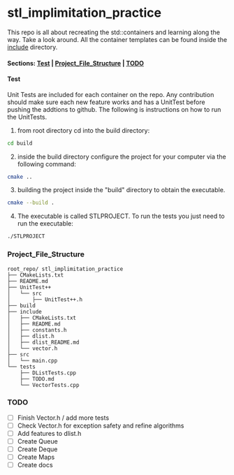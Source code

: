 
# stl_implimitation_practice

This repo is all about recreating the std::containers and learning along the way. Take a look around. All the container templates can be found inside the [include](https://github.com/PIesPnuema/stl_implimitation_practice/tree/main/include) directory. 

#### Sections: [Test](#test) | [Project_File_Structure](#project_file_structure) | [TODO](#todo)

#### Test
Unit Tests are included for each container on the repo. Any contribution should make sure each new feature works and has a UnitTest before pushing the addtions to github. The following is instructions on how to run the UnitTests.

1. from root directory cd into the build directory:
```bash
cd build
```
2. inside the build directory configure the project for your computer via the following command:
```bash
cmake ..
```
3. building the project inside the "build" directory to obtain the executable. 
```bash
cmake --build . 
```
4. The executable is called STLPROJECT. To run the tests you just need to run the executable:
```bash
./STLPROJECT
```

### Project_File_Structure
```
root_repo/ stl_implimitation_practice
├── CMakeLists.txt
├── README.md
├── UnitTest++
│   └── src
│       ├── UnitTest++.h
├── build
├── include
│   ├── CMakeLists.txt
│   ├── README.md
│   ├── constants.h
│   ├── dlist.h
│   ├── dlist_README.md
│   └── vector.h
├── src
│   └── main.cpp
└── tests
    ├── DListTests.cpp
    ├── TODO.md
    └── VectorTests.cpp
```

### TODO
- [ ] Finish Vector.h / add more tests
- [ ] Check Vector.h for exception safety and refine algorithms
- [ ] Add features to dlist.h
- [ ] Create Queue
- [ ] Create Deque
- [ ] Create Maps
- [ ] Create docs
